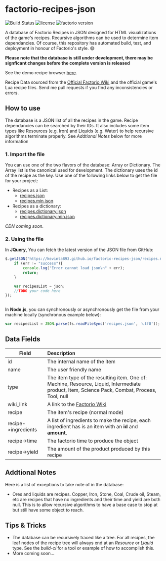 # factorio-recipes-json
[![Build Status](https://travis-ci.org/kevinta893/factorio-recipes-json.svg?branch=master)](https://travis-ci.org/kevinta893/factorio-recipes-json)
[![license](https://img.shields.io/badge/license-MIT-green.svg)]()
[![factorio version](https://img.shields.io/badge/factorio%20version-0.16.27-green.svg)]()


A database of Factorio Recipes in JSON designed for HTML visualizations of the game's recipes. Recursive algorithms can be used to determine item dependancies. Of course, this repository has automated build, test, and deployment in honour of Factorio's style. :smile:

**Please note that the database is still under development, there may be signficant changes before the complete version is released**

See the demo recipe browser [here](https://kevinta893.github.io/factorio-recipes-json).

Recipe Data sourced from the [Official Factorio Wiki](https://wiki.factorio.com/) and the official game's Lua recipe files. 
Send me pull requests if you find any inconsistencies or errors.

## How to use

The database is a JSON list of all the recipes in the game. Recipe dependancies can be searched by their IDs. It also includes some item types like Resources (e.g. Iron) and Liquids (e.g. Water) to help recursive algorithms terminate properly. See *Addtional Notes* below for more information

### 1. Import the file

You can use one of the two flavors of the database: Array or Dictionary. The Array list is the canonical used for development. The dictionary uses the id of the recipe as the key. Use one of the following links below to get the file for your project: 
* Recipes as a List:
	* [recipes.json](https://kevinta893.github.io/factorio-recipes-json/recipes.json) 
	* [recipes.min.json](https://kevinta893.github.io/factorio-recipes-json/recipes.min.json) 
* Recipes as a dictionary:
	* [recipes.dictionary.json](https://kevinta893.github.io/factorio-recipes-json/recipes.dictionary.json) 
	* [recipes.dictionary.min.json](https://kevinta893.github.io/factorio-recipes-json/recipes.dictionary.min.json) 

*CDN coming soon.*

### 2. Using the file
In **JQuery**, You can fetch the latest version of the JSON file from GitHub:

``` javascript
$.getJSON("https://kevinta893.github.io/factorio-recipes-json/recipes.min.json", function (json, err){
    if (err != "success"){
        console.log("Error cannot load json\n" + err);
        return;
    }

    var recipesList = json;
    //TODO your code here
});
   
```

In **Node.js**, you can synchronously or asynchronously get the file from your machine locally (synchronous example below):
``` javascript
var recipesList = JSON.parse(fs.readFileSync('recipes.json', 'utf8'));			//synchronous
```

## Data Fields

| Field       | Description          
| ----------------- |:-------------|
| id | The internal name of the item |
| name | The user friendly name |
| type | The item type of the resulting item. One of: Machine, Resource, Liquid, Intermediate product, Item, Science Pack, Combat, Process, Tool, null |
| wiki_link | A link to the [Factorio Wiki](https://wiki.factorio.com) |
| recipe | The item's recipe (normal mode) |
| recipe->ingredients | A list of ingredients to make the recipe, each ingredient has is an item with an **id** and **amount**. |
| recipe->time | The factorio time to produce the object |
| recipe->yield | The amount of the product produced by this recipe |


## Addtional Notes

Here is a list of exceptions to take note of in the database:

* Ores and liquids are recipes. Copper, Iron, Stone, Coal, Crude oil, Steam, etc are recipes that have no ingredients and their time and yield are both null. This is to allow recursive algorithms to have a base case to stop at but still have some object to reach.



## Tips & Tricks

* The database can be recursively traced like a tree. For all recipes, the leaf nodes of the recipe tree will always end at an *Resource* or *Liquid* type. See the *build-ci* for a tool or example of how to accomplish this.
* More coming soon...
